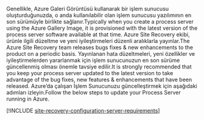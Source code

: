 
<span data-ttu-id="3b6f9-101">Genellikle, Azure Galeri Görüntüsü kullanarak bir işlem sunucusu oluşturduğunuzda, o anda kullanılabilir olan işlem sunucusu yazılımının en son sürümüyle birlikte sağlanır.</span><span class="sxs-lookup"><span data-stu-id="3b6f9-101">Typically when you create a process server using the Azure Gallery Image, it is provisioned with the latest version of the process server software available at that time.</span></span> <span data-ttu-id="3b6f9-102">Azure Site Recovery ekibi, ürünle ilgili düzeltme ve yeni iyileştirmeleri düzenli aralıklarla yayınlar.</span><span class="sxs-lookup"><span data-stu-id="3b6f9-102">The Azure Site Recovery team releases bugs fixes & new enhancements to the product on a periodic basis.</span></span> <span data-ttu-id="3b6f9-103">Yayınlanan hata düzeltmeleri, yeni özellikler ve iyileştirmelerden yararlanmak için işlem sunucunuzun en son sürüme güncellenmiş olması önemle tavsiye edilir.</span><span class="sxs-lookup"><span data-stu-id="3b6f9-103">It is strongly recommended that you keep your process server updated to the latest version to take advantage of the bug fixes, new features & enhancements that have been released.</span></span> <span data-ttu-id="3b6f9-104">Azure’da çalışan İşlem Sunucunuzu güncelleştirmek için aşağıdaki adımları izleyin.</span><span class="sxs-lookup"><span data-stu-id="3b6f9-104">Follow the below steps to update your Process Server running in Azure.</span></span>

[!INCLUDE [site-recovery-configuration-server-requirements](site-recovery-vmware-upgrade-process-server-internal.md)]
